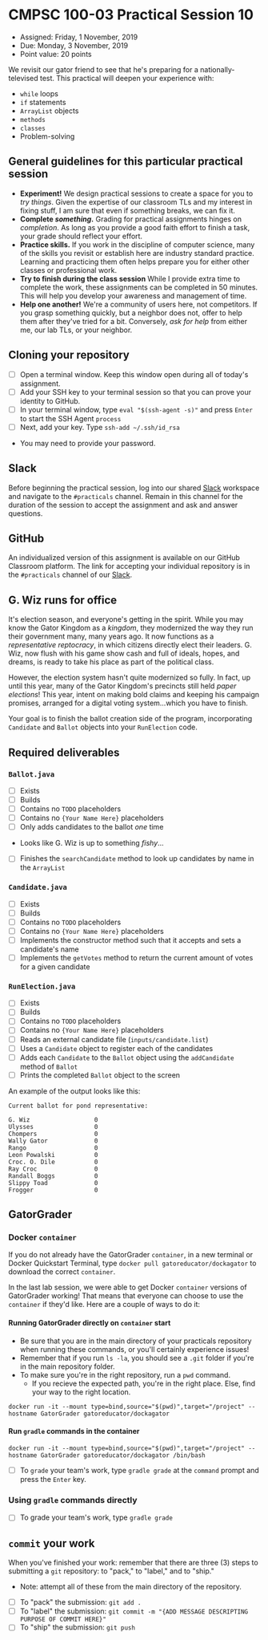 # CMPSC 100-03 Practical Session 10

* Assigned: Friday, 1 November, 2019
* Due: Monday, 3 November, 2019
* Point value: 20 points

We revisit our gator friend to see that he's preparing for a nationally-televised test. This practical will deepen your experience with:
* `while` loops
* `if` statements
* `ArrayList` objects
* `methods`
* `classes`
* Problem-solving

## General guidelines for this particular practical session

* **Experiment!** We design practical sessions to create a space for you to _try things_. Given the expertise of our classroom TLs and my interest in fixing stuff, I am sure that even if something breaks, we can fix it.
* **Complete _something_.** Grading for practical assignments hinges on _completion_. As long as you provide a good faith effort to finish a task, your grade should reflect your effort.
* **Practice skills.** If you work in the discipline of computer science, many of the skills you revisit or establish here are industry standard practice. Learning and practicing them often helps prepare you for either other classes or professional work.
* **Try to finish during the class session** While I provide extra time to complete the work, these assignments can be completed in 50 minutes. This will help you develop your awareness and management of time.
* **Help one another!** We're a community of users here, not competitors. If you grasp something quickly, but a neighbor does not, offer to help them after they've tried for a bit. Conversely, _ask for help_ from either me, our lab TLs, or your neighbor.

## Cloning your repository

- [ ] Open a terminal window. Keep this window open during all of today's assignment.
- [ ] Add your SSH key to your terminal session so that you can prove your identity to GitHub.
- [ ] In your terminal window, type `eval "$(ssh-agent -s)"` and press `Enter` to start the SSH Agent `process`
- [ ] Next, add your key. Type `ssh-add ~/.ssh/id_rsa`
* You may need to provide your password.

## Slack

Before beginning the practical session, log into our shared [Slack](https://cmpsc100Fall2019.slack.com) workspace and navigate to the `#practicals` channel. Remain in this channel for the duration of the session to accept the assignment and ask and answer questions.

## GitHub

An individualized version of this assignment is available on our GitHub Classroom platform. The link for accepting your individual repository is in the `#practicals` channel of our [Slack](#slack).

## G. Wiz runs for office

It's election season, and everyone's getting in the spirit. While you may know the Gator Kingdom as a _kingdom_, they modernized the way they run their government many, many years ago. It now functions as a _representative reptocracy_, in which citizens directly elect their leaders. G. Wiz, now flush with his game show cash and full of ideals, hopes, and dreams, is ready to take his place as part of the political class.

However, the election system hasn't quite modernized so fully. In fact, up until this year, many of the Gator Kingdom's precincts still held _paper elections_! This year, intent on making bold claims and keeping his campaign promises, arranged for a digital voting system...which you have to finish.

Your goal is to finish the ballot creation side of the program, incorporating `Candidate` and `Ballot` objects into your `RunElection` code.

## Required deliverables

### `Ballot.java`

- [ ] Exists
- [ ] Builds
- [ ] Contains no `TODO` placeholders
- [ ] Contains no `{Your Name Here}` placeholders
- [ ] Only adds candidates to the ballot _one_ time
* Looks like G. Wiz is up to something _fishy_...
- [ ] Finishes the `searchCandidate` method to look up candidates by name in the `ArrayList`

### `Candidate.java`

- [ ] Exists
- [ ] Builds
- [ ] Contains no `TODO` placeholders
- [ ] Contains no `{Your Name Here}` placeholders
- [ ] Implements the constructor method such that it accepts and sets a candidate's name
- [ ] Implements the `getVotes` method to return the current amount of votes for a given candidate

### `RunElection.java`

- [ ] Exists
- [ ] Builds
- [ ] Contains no `TODO` placeholders
- [ ] Contains no `{Your Name Here}` placeholders
- [ ] Reads an external candidate file (`inputs/candidate.list`)
- [ ] Uses a `Candidate` object to register each of the candidates
- [ ] Adds each `Candidate` to the `Ballot` object using the `addCandidate` method of `Ballot`
- [ ] Prints the completed `Ballot` object to the screen

An example of the output looks like this:

```
Current ballot for pond representative:

G. Wiz                  0
Ulysses                 0
Chompers                0
Wally Gator             0
Rango                   0
Leon Powalski           0
Croc. O. Dile           0
Ray Croc                0
Randall Boggs           0
Slippy Toad             0
Frogger                 0
```

## GatorGrader

### Docker `container`

If you do not already have the GatorGrader `container`, in a new terminal or Docker Quickstart Terminal, type `docker pull gatoreducator/dockagator` to download the correct `container`.

In the last lab session, we were able to get Docker `container` versions of GatorGrader working! That means that everyone can choose to use the `container` if they'd like. Here are a couple of ways to do it:

#### Running GatorGrader directly on `container` start

* Be sure that you are in the main directory of your practicals repository when running these commands, or you'll certainly experience issues!
* Remember that if you run `ls -la`, you should see a `.git` folder if you're in the main repository folder.
* To make sure you're in the right repository, run a `pwd` command.
    * If you recieve the expected path, you're in the right place. Else, find your way to the right location.

```
docker run -it --mount type=bind,source="$(pwd)",target="/project" --hostname GatorGrader gatoreducator/dockagator
```

#### Run `gradle` commands in the container

```
docker run -it --mount type=bind,source="$(pwd)",target="/project" --hostname GatorGrader gatoreducator/dockagator /bin/bash
```

- [ ] To `grade` your team's work, type `gradle grade` at the `command` prompt and press the `Enter` key.

### Using `gradle` commands directly

- [ ] To grade your team's work, type `gradle grade`

## `commit` your work

When you've finished your work: remember that there are three (3) steps to submitting a `git` repository: to "pack," to "label," and to "ship."

* Note: attempt all of these from the main directory of the repository.

- [ ] To "pack" the submission: `git add .`
- [ ] To "label" the submission: `git commit -m "{ADD MESSAGE DESCRIPTING PURPOSE OF COMMIT HERE}"`
- [ ] To "ship" the submission: `git push`

